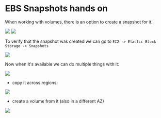# EBS Snapshots hands on

When working with volumes, there is an option to create a snapshot for it.

![](2021-09-15-17-21-56.png)
![](2021-09-15-17-22-26.png)

To verify that the snapshot was created we can go to `EC2 -> Elastic Block Storage -> Snapshots`

![](2021-09-15-17-23-22.png)

Now when it's available we can do multiple things with it:

![](2021-09-15-17-24-56.png)


- copy it across regions:

![](2021-09-15-17-24-17.png)

- create a volume from it (also in a different AZ)

![](2021-09-15-17-27-05.png)